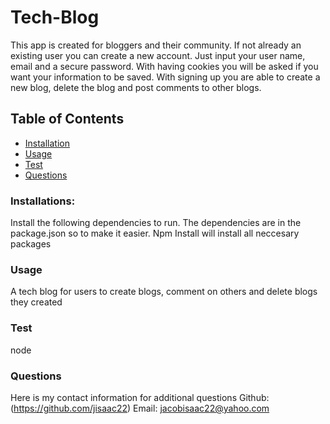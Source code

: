 # Tech-Blog
This app is created for bloggers and their community. If not already an existing user you can create a new account. Just input your user name, email and a secure password. With having cookies you will be asked if you want your information to be saved. With signing up you are able to create a new blog, delete the blog and post comments to other blogs.

## Table of Contents 
* [Installation](#Installation)
* [Usage](#Usage)
* [Test](#Test)
* [Questions](#Questions)
    
### Installations:
Install the following dependencies to run. The dependencies are in the package.json so to make it easier. Npm Install will install all neccesary packages
    
### Usage 
A tech blog for users to create blogs, comment on others and delete blogs they created 
    
    
### Test
node 
    
### Questions
Here is my contact information for additional questions
Github: (https://github.com/jisaac22)
Email: jacobisaac22@yahoo.com